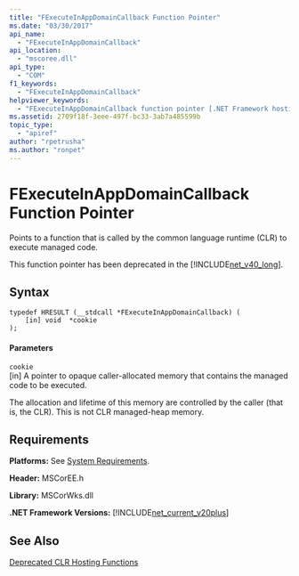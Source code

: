 ```yaml
---
title: "FExecuteInAppDomainCallback Function Pointer"
ms.date: "03/30/2017"
api_name: 
  - "FExecuteInAppDomainCallback"
api_location: 
  - "mscoree.dll"
api_type: 
  - "COM"
f1_keywords: 
  - "FExecuteInAppDomainCallback"
helpviewer_keywords: 
  - "FExecuteInAppDomainCallback function pointer [.NET Framework hosting]"
ms.assetid: 2709f18f-3eee-497f-bc33-3ab7a485599b
topic_type: 
  - "apiref"
author: "rpetrusha"
ms.author: "ronpet"
---
```

# FExecuteInAppDomainCallback Function Pointer
Points to a function that is called by the common language runtime (CLR) to execute managed code.  
  
 This function pointer has been deprecated in the [!INCLUDE[net_v40_long](../../../../includes/net-v40-long-md.md)].  
  
## Syntax  
  
```  
typedef HRESULT (__stdcall *FExecuteInAppDomainCallback) (  
    [in] void  *cookie  
);  
```  
  
#### Parameters  
 `cookie`  
 [in] A pointer to opaque caller-allocated memory that contains the managed code to be executed.  
  
 The allocation and lifetime of this memory are controlled by the caller (that is, the CLR). This is not CLR managed-heap memory.  
  
## Requirements  
 **Platforms:** See [System Requirements](../../../../docs/framework/get-started/system-requirements.md).  
  
 **Header:** MSCorEE.h  
  
 **Library:** MSCorWks.dll  
  
 **.NET Framework Versions:** [!INCLUDE[net_current_v20plus](../../../../includes/net-current-v20plus-md.md)]  
  
## See Also  
 [Deprecated CLR Hosting Functions](../../../../docs/framework/unmanaged-api/hosting/deprecated-clr-hosting-functions.md)
